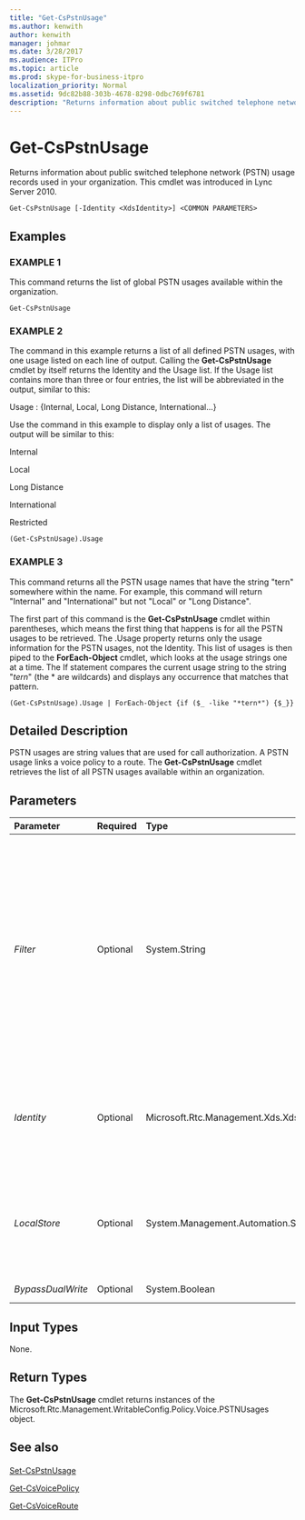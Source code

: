 ```yaml
---
title: "Get-CsPstnUsage"
ms.author: kenwith
author: kenwith
manager: johmar
ms.date: 3/28/2017
ms.audience: ITPro
ms.topic: article
ms.prod: skype-for-business-itpro
localization_priority: Normal
ms.assetid: 9dc82b88-303b-4678-8298-0dbc769f6781
description: "Returns information about public switched telephone network (PSTN) usage records used in your organization. This cmdlet was introduced in Lync Server 2010."
---
```


# Get-CsPstnUsage
 
Returns information about public switched telephone network (PSTN) usage records used in your organization. This cmdlet was introduced in Lync Server 2010.
  
```
Get-CsPstnUsage [-Identity <XdsIdentity>] <COMMON PARAMETERS>

```

## Examples

### EXAMPLE 1

This command returns the list of global PSTN usages available within the organization.
  
```
Get-CsPstnUsage
```

### EXAMPLE 2

The command in this example returns a list of all defined PSTN usages, with one usage listed on each line of output. Calling the **Get-CsPstnUsage** cmdlet by itself returns the Identity and the Usage list. If the Usage list contains more than three or four entries, the list will be abbreviated in the output, similar to this:
  
Usage : {Internal, Local, Long Distance, International...}
  
Use the command in this example to display only a list of usages. The output will be similar to this:
  
Internal
  
Local
  
Long Distance
  
International
  
Restricted
  
```
(Get-CsPstnUsage).Usage
```

### EXAMPLE 3

This command returns all the PSTN usage names that have the string "tern" somewhere within the name. For example, this command will return "Internal" and "International" but not "Local" or "Long Distance".
  
The first part of this command is the **Get-CsPstnUsage** cmdlet within parentheses, which means the first thing that happens is for all the PSTN usages to be retrieved. The .Usage property returns only the usage information for the PSTN usages, not the Identity. This list of usages is then piped to the **ForEach-Object** cmdlet, which looks at the usage strings one at a time. The If statement compares the current usage string to the string "*tern*" (the * are wildcards) and displays any occurrence that matches that pattern.
  
```
(Get-CsPstnUsage).Usage | ForEach-Object {if ($_ -like "*tern*") {$_}}
```

## Detailed Description

PSTN usages are string values that are used for call authorization. A PSTN usage links a voice policy to a route. The **Get-CsPstnUsage** cmdlet retrieves the list of all PSTN usages available within an organization.
  
## Parameters

|**Parameter**|**Required**|**Type**|**Description**|
|:-----|:-----|:-----|:-----|
| _Filter_ <br/> |Optional  <br/> |System.String  <br/> |The Filter parameter allows you to retrieve only those PSTN usages with an Identity matching a particular wildcard string. However, the only Identity available to PSTN usages is Global, so this parameter is not useful for this cmdlet.  <br/> |
| _Identity_ <br/> |Optional  <br/> |Microsoft.Rtc.Management.Xds.XdsIdentity  <br/> |The level at which these settings are applied. The only identity that can be applied to PSTN usages is Global.  <br/> |
| _LocalStore_ <br/> |Optional  <br/> |System.Management.Automation.SwitchParameter  <br/> |Retrieves the PSTN usage information from the local data store rather than the main Central Management store.  <br/> |
| _BypassDualWrite_ <br/> |Optional  <br/> |System.Boolean  <br/> |PARAMVALUE: $true | $false  <br/> |
   
## Input Types

None.
  
## Return Types

The **Get-CsPstnUsage** cmdlet returns instances of the Microsoft.Rtc.Management.WritableConfig.Policy.Voice.PSTNUsages object.
  
## See also

#### 

[Set-CsPstnUsage](set-cspstnusage.md)
  
[Get-CsVoicePolicy](get-csvoicepolicy.md)
  
[Get-CsVoiceRoute](get-csvoiceroute.md)

